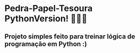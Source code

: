 # Pedra-Papel-Tesoura PythonVersion! 👩‍💻🐍

## Projeto simples feito para treinar lógica de programação em Python :)
